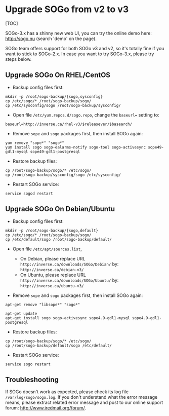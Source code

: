# Upgrade SOGo from v2 to v3

[TOC]


SOGo-3.x has a shinny new web UI, you can try the online demo here:
<http://sogo.nu> (search 'demo' on the page).

SOGo team offers support for both SOGo v3 and v2, so it's totally fine if you
want to stick to SOGo-2.x. In case you want to try SOGo-3.x, please try steps
below.

## Upgrade SOGo On RHEL/CentOS

* Backup config files first:

```
mkdir -p /root/sogo-backup/{sogo,sysconfig}
cp /etc/sogo/* /root/sogo-backup/sogo/
cp /etc/sysconfig/sogo /root/sogo-backup/sysconfig/
```

* Open file `/etc/yum.repos.d/sogo.repo`, change the `baseurl=` setting to:

```
baseurl=http://inverse.ca/rhel-v3/$releasever/$basearch/
```

* Remove `sope` and `sogo` packages first, then install SOGo again:

```
yum remove "sope*" "sogo*"
yum install sogo sogo-ealarms-notify sogo-tool sogo-activesync sope49-gdl1-mysql sope49-gdl1-postgresql
```

* Restore backup files:

```
cp /root/sogo-backup/sogo/* /etc/sogo/
cp /root/sogo-backup/sysconfig/sogo /etc/sysconfig/
```

* Restart SOGo service:

```
service sogod restart
```

## Upgrade SOGo On Debian/Ubuntu

* Backup config files first:

```
mkdir -p /root/sogo-backup/{sogo,default}
cp /etc/sogo/* /root/sogo-backup/sogo/
cp /etc/default/sogo /root/sogo-backup/default/
```

* Open file `/etc/apt/sources.list`,

    * On Debian, please replace URL `http://inverse.ca/downloads/SOGo/Debian/` by: `http://inverse.ca/debian-v3/`
    * On Ubuntu, please replace URL `http://inverse.ca/downloads/SOGo/Ubuntu/` by: `http://inverse.ca/ubuntu-v3/`

* Remove `sope` and `sogo` packages first, then install SOGo again:

```
apt-get remove "libsope*" "sogo*"

apt-get update
apt-get install sogo sogo-activesync sope4.9-gdl1-mysql sope4.9-gdl1-postgresql
```

* Restore backup files:

```
cp /root/sogo-backup/sogo/* /etc/sogo/
cp /root/sogo-backup/default/sogo /etc/default/
```

* Restart SOGo service:

```
service sogo restart
```

## Troubleshooting

If SOGo doesn't work as expected, please check its log file
`/var/log/sogo/sogo.log`. If you don't understand what the error message means,
please extract related error message and post to our online support forum:
<http://www.iredmail.org/forum/>.
